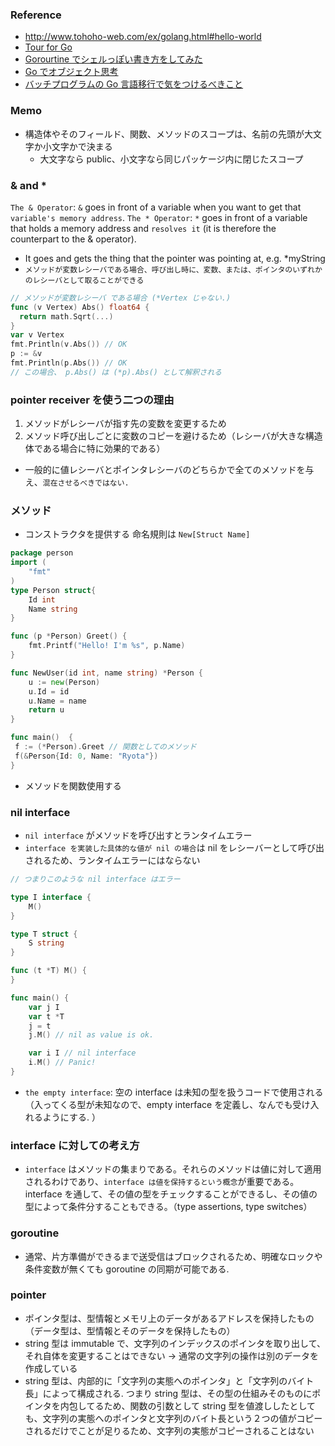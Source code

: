 ### Reference

- http://www.tohoho-web.com/ex/golang.html#hello-world
- [Tour for Go](https://tour.golang.org/moretypes/15)
- [Gorourtine でシェルっぽい書き方をしてみた](https://qiita.com/fufu44/items/e768a5ac0187b4986783)
- [Go でオブジェクト思考](https://qiita.com/kitoko552/items/a6698c68379a8cd8b999#embed%E5%9F%8B%E3%82%81%E8%BE%BC%E3%81%BF)
- [バッチプログラムの Go 言語移行で気をつけるべきこと](https://www.xdata.jp/blogs/bigdata/go_lang.html)

### Memo

- 構造体やそのフィールド、関数、メソッドのスコープは、名前の先頭が大文字か小文字かで決まる
  - 大文字なら public、小文字なら同じパッケージ内に閉じたスコープ

### & and *
`The & Operator`: `&` goes in front of a variable when you want to get that `variable's memory address`.
`The * Operator`: `*` goes in front of a variable that holds a memory address and `resolves it` (it is therefore the counterpart to the & operator).
  - It goes and gets the thing that the pointer was pointing at, e.g. *myString
- `メソッドが変数レシーバである場合、呼び出し時に、変数、または、ポインタのいずれかのレシーバとして取ることができる`
```go
// メソッドが変数レシーバ である場合 (*Vertex じゃない.)
func (v Vertex) Abs() float64 {
  return math.Sqrt(...)
}
var v Vertex
fmt.Println(v.Abs()) // OK
p := &v
fmt.Println(p.Abs()) // OK
// この場合、 p.Abs() は (*p).Abs() として解釈される
```

### pointer receiver を使う二つの理由
1. メソッドがレシーバが指す先の変数を変更するため
2. メソッド呼び出しごとに変数のコピーを避けるため（レシーバが大きな構造体である場合に特に効果的である）
- 一般的に値レシーバとポインタレシーバのどちらかで全てのメソッドを与え、`混在させるべきではない.`

### メソッド
- コンストラクタを提供する 命名規則は `New[Struct Name]`
```go
package person
import (
	"fmt"
)
type Person struct{
	Id int
	Name string
}

func (p *Person) Greet() {
	fmt.Printf("Hello! I'm %s", p.Name)
}

func NewUser(id int, name string) *Person {
	u := new(Person)
	u.Id = id
	u.Name = name
	return u
}

func main()  {
 f := (*Person).Greet // 関数としてのメソッド
 f(&Person{Id: 0, Name: "Ryota"})
}
```
- メソッドを関数使用する

### nil interface
- `nil interface` がメソッドを呼び出すとランタイムエラー
- `interface を実装した具体的な値が nil の場合`は nil をレシーバーとして呼び出されるため、ランタイムエラーにはならない
```go
// つまりこのような nil interface はエラー

type I interface {
	M()
}

type T struct {
	S string
}

func (t *T) M() {
}

func main() {
	var j I
	var t *T
	j = t
	j.M() // nil as value is ok.

	var i I // nil interface
	i.M() // Panic!
}

```
- `the empty interface`: 空の interface は未知の型を扱うコードで使用される（入ってくる型が未知なので、empty interface を定義し、なんでも受け入れるようにする.
）

### interface に対しての考え方
- `interface` はメソッドの集まりである。それらのメソッドは値に対して適用されるわけであり、`interface は値を保持するという概念`が重要である。interface を通して、その値の型をチェックすることができるし、その値の型によって条件分することもできる。（type assertions, type switches）

### goroutine
- 通常、片方準備ができるまで送受信はブロックされるため、明確なロックや条件変数が無くても goroutine の同期が可能である.

### pointer 
- ポインタ型は、型情報とメモリ上のデータがあるアドレスを保持したもの（データ型は、型情報とそのデータを保持したもの）
- string 型は immutable で、文字列のインデックスのポインタを取り出して、それ自体を変更することはできない → 通常の文字列の操作は別のデータを作成している
- string 型は、内部的に「文字列の実態へのポインタ」と「文字列のバイト長」によって構成される. つまり string 型は、その型の仕組みそのものにポインタを内包してるため、関数の引数として string 型を値渡ししたとしても、文字列の実態へのポインタと文字列のバイト長という２つの値がコピーされるだけでことが足りるため、文字列の実態がコピーされることはない
